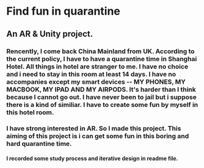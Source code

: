 # Find fun in quarantine
## An AR & Unity project.

### Rencently, I come back China Mainland from UK. According to the current policy, I have to have a quarantine time in Shanghai Hotel. All things in hotel are stranger to me. I have no choice and i need to stay in this room at least 14 days. I have no accompanies except my smart devices -- MY PHONES, MY MACBOOK, MY IPAD AND MY AIRPODS. It's harder than I think because I cannot go out. I have never been to jail but i suppose there is a kind of similiar. I have to create some fun by myself in this hotel room.

### I have strong interested in AR. So I made this project. This aiming of this project is i can get some fun in this boring and hard quarantine time.

#### I recorded some study process and iterative design in readme file.
